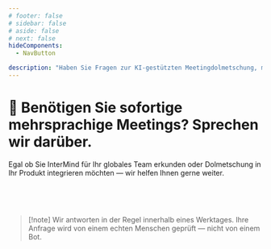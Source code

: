 ```yaml
---
# footer: false
# sidebar: false
# aside: false
# next: false
hideComponents:
  - NavButton

description: "Haben Sie Fragen zur KI-gestützten Meetingdolmetschung, mehrsprachiger Zusammenarbeit oder Unternehmensimplementierung? Kontaktieren Sie InterMind, um Ihren Anwendungsfall, Integration oder Team-Onboarding zu besprechen."
---
```


# 🤝 Benötigen Sie sofortige mehrsprachige Meetings? Sprechen wir darüber.

Egal ob Sie InterMind für Ihr globales Team erkunden oder Dolmetschung in Ihr Produkt integrieren möchten — wir helfen Ihnen gerne weiter.

<br>

<ContactFormModalNav  
  formStyle="margin: 1rem auto;"  
  categoryLabel="Worüber möchten Sie sprechen?"  
  categoryPlaceholderText="Wählen Sie Ihren Schwerpunkt..."  
  messageLabel="Nachricht (optional)"  
  messagePlaceholderText="Sie können gerne Ihren Anwendungsfall, Zeitplan oder andere relevante Informationen hinzufügen."  
  buttonText="Kontaktieren Sie unser Team"  
  :services="[
    'Ich möchte Anwendungsfälle für mein Team erkunden',
    'Ich möchte eine Demo anfragen',
    'Ich suche nach Optionen für die Unternehmenseinführung',
    'Ich habe Fragen zu Preisen oder Funktionen',
    'Etwas anderes'
  ]"
/>

<br>

> [!note] Wir antworten in der Regel innerhalb eines Werktages. Ihre Anfrage wird von einem echten Menschen geprüft — nicht von einem Bot.
